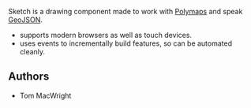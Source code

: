 Sketch is a drawing component made to work with [Polymaps](http://polymaps.org/)
and speak [GeoJSON](http://geojson.org/).

* supports modern browsers as well as touch devices.
* uses events to incrementally build features, so can be automated cleanly.

## Authors

* Tom MacWright
